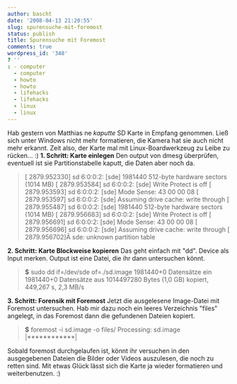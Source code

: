 ```yaml
---
author: bascht
date: '2008-04-13 21:20:55'
slug: spurensuche-mit-foremost
status: publish
title: Spurensuche mit Foremost
comments: true
wordpress_id: '348'
? ''
: - computer
  - computer
  - howto
  - howto
  - lifehacks
  - lifehacks
  - linux
  - linux
---
```


Hab gestern von Matthias ne *kaputte* SD Karte in Empfang genommen.
Ließ sich unter Windows nicht mehr formatieren, die Kamera hat sie
auch nicht mehr erkannt. Zeit also, der Karte mal mit
Linux-Boardwerkzeug zu Leibe zu rücken... :)
**1. Schritt: Karte einlegen** Den output von dmesg überprüfen,
eventuell ist sie Partitionstabelle kaputt, die Daten aber noch da.
> [ 2879.952330] sd 6:0:0:2: [sde] 1981440 512-byte hardware sectors
> (1014 MB) [ 2879.953584] sd 6:0:0:2: [sde] Write Protect is off [
> 2879.953593] sd 6:0:0:2: [sde] Mode Sense: 43 00 00 08 [
> 2879.953597] sd 6:0:0:2: [sde] Assuming drive cache: write through
> [ 2879.955487] sd 6:0:0:2: [sde] 1981440 512-byte hardware sectors
> (1014 MB) [ 2879.956683] sd 6:0:0:2: [sde] Write Protect is off [
> 2879.956691] sd 6:0:0:2: [sde] Mode Sense: 43 00 00 08 [
> 2879.956696] sd 6:0:0:2: [sde] Assuming drive cache: write through
> [ 2879.956702]Â sde: unknown partition table

**2. Schritt: Karte Blockweise kopieren** Das geht einfach mit
"dd". Device als Input merken. Output ist eine Datei, die ihr dann
untersuchen könnt.
> **$** sudo dd if=/dev/sde of=./sd.image 1981440+0 Datensätze ein
> 1981440+0 Datensätze aus 1014497280 Bytes (1,0 GB) kopiert, 449,267
> s, 2,3 MB/s

**3. Schritt: Forensik mit Foremost** Jetzt die ausgelesene
Image-Datei mit Foremost untersuchen. Hab mir dazu noch ein leeres
Verzeichnis "files" angelegt, in das Foremost dann die gefundenen
Dateien kopiert.
> **$** foremost -i sd.image -o files/ Processing: sd.image
> |\*\*\*\*\*\*\*\*\*\*\*\*|

Sobald foremost durchgelaufen ist, könnt ihr versuchen in den
ausgegebenen Dateien die Bilder oder Videos auszulesen, die noch zu
retten sind. Mit etwas Glück lässt sich die Karte ja wieder
formatieren und weiterbenutzen. :)


